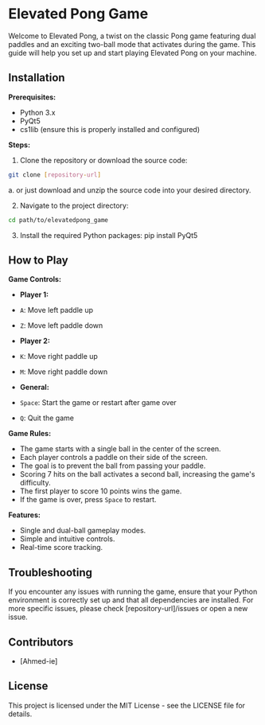# Elevated Pong Game

Welcome to Elevated Pong, a twist on the classic Pong game featuring dual paddles and an exciting two-ball mode that activates during the game. This guide will help you set up and start playing Elevated Pong on your machine.

## Installation

**Prerequisites:**
- Python 3.x
- PyQt5
- cs1lib (ensure this is properly installed and configured)

**Steps:**
1. Clone the repository or download the source code:

``` bash
git clone [repository-url]
```

a. or just download and unzip the source code into your desired directory.

2. Navigate to the project directory:

``` bash
cd path/to/elevatedpong_game
```

3. Install the required Python packages:
pip install PyQt5

## How to Play

**Game Controls:**

- **Player 1:**
- `A`: Move left paddle up
- `Z`: Move left paddle down

- **Player 2:**
- `K`: Move right paddle up
- `M`: Move right paddle down

- **General:**
- `Space`: Start the game or restart after game over
- `Q`: Quit the game

**Game Rules:**
- The game starts with a single ball in the center of the screen.
- Each player controls a paddle on their side of the screen.
- The goal is to prevent the ball from passing your paddle.
- Scoring 7 hits on the ball activates a second ball, increasing the game's difficulty.
- The first player to score 10 points wins the game.
- If the game is over, press `Space` to restart.

**Features:**
- Single and dual-ball gameplay modes.
- Simple and intuitive controls.
- Real-time score tracking.

## Troubleshooting

If you encounter any issues with running the game, ensure that your Python environment is correctly set up and that all dependencies are installed. For more specific issues, please check [repository-url]/issues or open a new issue.

## Contributors

- [Ahmed-ie] 

## License

This project is licensed under the MIT License - see the LICENSE file for details.